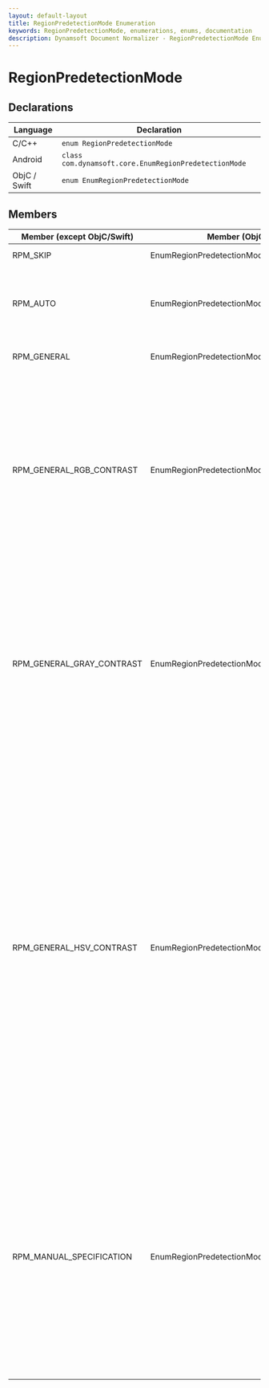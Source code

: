 ```yaml
---
layout: default-layout
title: RegionPredetectionMode Enumeration
keywords: RegionPredetectionMode, enumerations, enums, documentation
description: Dynamsoft Document Normalizer - RegionPredetectionMode Enumeration
---
```


# RegionPredetectionMode

## Declarations

| Language | Declaration |
| -------- | ----------- |
| C/C++ | `enum RegionPredetectionMode` |
| Android | `class com.dynamsoft.core.EnumRegionPredetectionMode` |
| ObjC / Swift | `enum EnumRegionPredetectionMode` |

## Members

| Member (except ObjC/Swift) | Member (ObjC/Swift) | Value | Description | Valid Argument(s) |
| -------------------------- | ------------------- | ----- | ----------- | ----------------- |
| RPM_SKIP | EnumRegionPredetectionModeSkip| 0x00 | Skips region detection. | `N/A` |
| RPM_AUTO | EnumRegionPredetectionModeAuto| 0x01 | Lets the library choose an algorithm automatically to detect region. | `N/A` |
| RPM_GENERAL | EnumRegionPredetectionModeGeneral| 0x02 | Takes the whole image as a region. | `N/A` |
| RPM_GENERAL_RGB_CONTRAST | EnumRegionPredetectionModeGeneralRGBContrast| 0x04 | Detects region using the general algorithm based on RGB colour contrast. | [`ImageParameterName`]({{ site.parameters_reference }}region-predetection-modes.html#imageparametername)<br>[`MinImageDimension`]({{ site.parameters_reference }}region-predetection-modes.html#minimagedimension)<br>[`Sensitivity`]({{ site.parameters_reference }}region-predetection-modes.html#sensitivity)<br>[`RelativeRegions`]({{ site.parameters_reference }}region-predetection-modes.html#relativeregions)<br>[`SpatialIndexBlockSize`]({{ site.parameters_reference }}region-predetection-modes.html#spatialindexblocksize) |
| RPM_GENERAL_GRAY_CONTRAST | EnumRegionPredetectionModeGeneralGrayContrast| 0x08 | Detects region using the general algorithm based on gray contrast. | [`ImageParameterName`]({{ site.parameters_reference }}region-predetection-modes.html#imageparametername)<br>[`MinImageDimension`]({{ site.parameters_reference }}region-predetection-modes.html#minimagedimension)<br>[`Sensitivity`]({{ site.parameters_reference }}region-predetection-modes.html#sensitivity)<br>[`RelativeRegions`]({{ site.parameters_reference }}region-predetection-modes.html#relativeregions)<br>[`SpatialIndexBlockSize`]({{ site.parameters_reference }}region-predetection-modes.html#spatialindexblocksize) |
| RPM_GENERAL_HSV_CONTRAST | EnumRegionPredetectionModeGeneralHSVContrast| 0x10 | Detects region using the general algorithm based on HSV colour contrast. | [`AspectRatioRange`]({{ site.parameters_reference }}region-predetection-modes.html#aspectratiorange)<br>[`FindAccurateBoundary`]({{ site.parameters_reference }}region-predetection-modes.html#findaccurateboundary)<br>[`ForeAndBackgroundColours`]({{ site.parameters_reference }}region-predetection-modes.html#foreandbackgroundcolours)<br>[`HeightRange`]({{ site.parameters_reference }}region-predetection-modes.html#heightrange)<br>[`ImageParameterName`]({{ site.parameters_reference }}region-predetection-modes.html#imageparametername)<br>[`MinImageDimension`]({{ site.parameters_reference }}region-predetection-modes.html#minimagedimension)<br>[`RelativeRegions`]({{ site.parameters_reference }}region-predetection-modes.html#relativeregions)<br>[`Sensitivity`]({{ site.parameters_reference }}region-predetection-modes.html#sensitivity)<br>[`SpatialIndexBlockSize`]({{ site.parameters_reference }}region-predetection-modes.html#spatialindexblocksize)<br>[`WidthRange`]({{ site.parameters_reference }}region-predetection-modes.html#widthrange) |
| RPM_MANUAL_SPECIFICATION | EnumRegionPredetectionModeManualSpecification| 0x20 | Defines a region directly by specifying the coordinate. | [`FirstPoint`]({{ site.parameters_reference }}region-predetection-modes.html#firstpoint)<br>[`FourthPoint`]({{ site.parameters_reference }}region-predetection-modes.html#fourthpoint)<br>[`ImageParameterName`]({{ site.parameters_reference }}region-predetection-modes.html#imageparametername)<br>[`MeasuredByPercentage`]({{ site.parameters_reference }}region-predetection-modes.html#measuredbypercentage)<br>[`RelativeRegions`]({{ site.parameters_reference }}region-predetection-modes.html#relativeregions)<br>[`SecondPoint`]({{ site.parameters_reference }}region-predetection-modes.html#secondpoint)<br>[`ThirdPoint`]({{ site.parameters_reference }}region-predetection-modes.html#thirdpoint)<br> |
